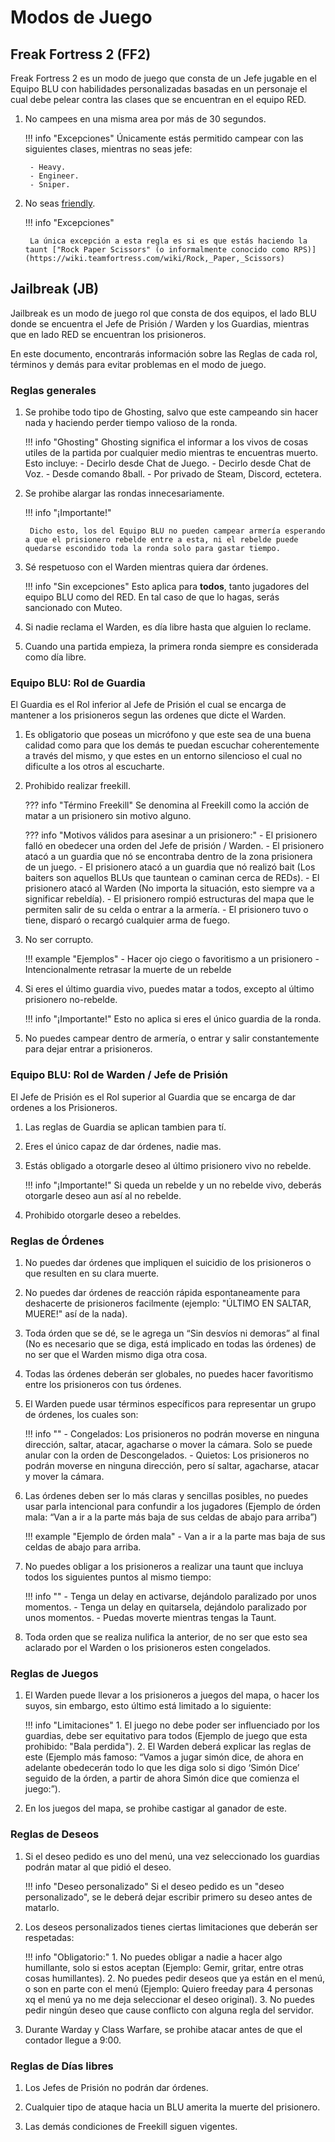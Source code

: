 # Modos de Juego

## Freak Fortress 2 (FF2)

Freak Fortress 2 es un modo de juego que consta de un Jefe jugable en el Equipo BLU con habilidades personalizadas basadas en un personaje el cual debe pelear contra las clases que se encuentran en el equipo RED.

1. No campees en una misma area por más de 30 segundos.

    !!! info "Excepciones"
        Únicamente estás permitido campear con las siguientes clases, mientras no seas jefe:

        - Heavy.
        - Engineer.
        - Sniper.

2. No seas [friendly](https://wiki.teamfortress.com/wiki/Community_fads#Friendlies).

    !!! info "Excepciones"

        La única excepción a esta regla es si es que estás haciendo la taunt ["Rock Paper Scissors" (o informalmente conocido como RPS)](https://wiki.teamfortress.com/wiki/Rock,_Paper,_Scissors)

## Jailbreak (JB)

Jailbreak es un modo de juego rol que consta de dos equipos, el lado BLU donde se encuentra el Jefe de Prisión / Warden y los Guardias, mientras que en lado RED se encuentran los prisioneros.

En este documento, encontrarás información sobre las Reglas de cada rol, términos y demás para evitar problemas en el modo de juego.

### Reglas generales

1. Se prohibe todo tipo de Ghosting, salvo que este campeando sin hacer nada y haciendo perder tiempo valioso de la ronda.

    !!! info "Ghosting"
        Ghosting significa el informar a los vivos de cosas utiles de la partida por cualquier medio mientras te encuentras muerto.
        Esto incluye:
        - Decirlo desde Chat de Juego.
        - Decirlo desde Chat de Voz.
        - Desde comando 8ball.
        - Por privado de Steam, Discord, ectetera.

2. Se prohibe alargar las rondas innecesariamente.

    !!! info "¡Importante!"

        Dicho esto, los del Equipo BLU no pueden campear armería esperando a que el prisionero rebelde entre a esta, ni el rebelde puede quedarse escondido toda la ronda solo para gastar tiempo.

3. Sé respetuoso con el Warden mientras quiera dar órdenes.

    !!! info "Sin excepciones"
        Esto aplica para **todos**, tanto jugadores del equipo BLU como del RED.
        En tal caso de que lo hagas, serás sancionado con Muteo.

4. Si nadie reclama el Warden, es día libre hasta que alguien lo reclame.

5. Cuando una partida empieza, la primera ronda siempre es considerada como día libre.

### Equipo BLU: Rol de Guardia

El Guardia es el Rol inferior al Jefe de Prisión el cual se encarga de mantener a los prisioneros segun las ordenes que dicte el Warden.

1. Es obligatorio que poseas un micrófono y que este sea de una buena calidad como para que los demás te puedan escuchar coherentemente a través del mismo, y que estes en un entorno silencioso el cual no dificulte a los otros al escucharte.

2. Prohibido realizar freekill.

    ??? info "Término Freekill"
        Se denomina al Freekill como la acción de matar a un prisionero sin motivo alguno.

    ??? info "Motivos válidos para asesinar a un prisionero:"
        - El prisionero falló en obedecer una orden del Jefe de prisión / Warden.
        - El prisionero atacó a un guardia que nó se encontraba dentro de la zona prisionera de un juego.
        - El prisionero atacó a un guardia que nó realizó bait (Los baiters son aquellos BLUs que tauntean o caminan cerca de REDs).
        - El prisionero atacó al Warden (No importa la situación, esto siempre va a significar rebeldía).
        - El prisionero rompió estructuras del mapa que le permiten salir de su celda o entrar a la armería.
        - El prisionero tuvo o tiene, disparó o recargó cualquier arma de fuego.

3. No ser corrupto.

    !!! example "Ejemplos"
        - Hacer ojo ciego o favoritismo a un prisionero
        - Intencionalmente retrasar la muerte de un rebelde

4. Si eres el último guardia vivo, puedes matar a todos, excepto al último prisionero no-rebelde.

    !!! info "¡Importante!"
        Esto no aplica si eres el único guardia de la ronda.

5. No puedes campear dentro de armería, o entrar y salir constantemente para dejar entrar a prisioneros.

### Equipo BLU: Rol de Warden / Jefe de Prisión

El Jefe de Prisión es el Rol superior al Guardia que se encarga de dar ordenes a los Prisioneros.

1. Las reglas de Guardia se aplican tambien para tí.

2. Eres el único capaz de dar órdenes, nadie mas.

3. Estás obligado a otorgarle deseo al último prisionero vivo no rebelde.

    !!! info "¡Importante!"
        Si queda un rebelde y un no rebelde vivo, deberás otorgarle deseo aun así al no rebelde.

4. Prohibido otorgarle deseo a rebeldes.

### Reglas de Órdenes

1. No puedes dar órdenes que impliquen el suicidio de los prisioneros o que resulten en su clara muerte.

2. No puedes dar órdenes de reacción rápida espontaneamente para deshacerte de prisioneros facilmente (ejemplo: "ÚLTIMO EN SALTAR, MUERE!" así de la nada).

3. Toda órden que se dé, se le agrega un “Sin desvíos ni demoras” al final (No es necesario que se diga, está implicado en todas las órdenes) de no ser que el Warden mismo diga otra cosa.

4. Todas las órdenes deberán ser globales, no puedes hacer favoritismo entre los prisioneros con tus órdenes.

5. El Warden puede usar términos específicos para representar un grupo de órdenes, los cuales son:

    !!! info ""
        - Congelados: Los prisioneros no podrán moverse en ninguna dirección, saltar, atacar, agacharse o mover la cámara. Solo se puede anular con la orden de Descongelados.
        - Quietos: Los prisioneros no podrán moverse en ninguna dirección, pero sí saltar, agacharse, atacar y mover la cámara.

6. Las órdenes deben ser lo más claras y sencillas posibles, no puedes usar parla intencional para confundir a los jugadores (Ejemplo de órden mala: “Van a ir a la parte más baja de sus celdas de abajo para arriba”)

    !!! example "Ejemplo de órden mala"
        - Van a ir a la parte mas baja de sus celdas de abajo para arriba.

7. No puedes obligar a los prisioneros a realizar una taunt que incluya todos los siguientes puntos al mismo tiempo:

    !!! info ""
        - Tenga un delay en activarse, dejándolo paralizado por unos momentos.
        - Tenga un delay en quitarsela, dejándolo paralizado por unos momentos.
        - Puedas moverte mientras tengas la Taunt.

8. Toda orden que se realiza nulifica la anterior, de no ser que esto sea aclarado por el Warden o los prisioneros esten congelados.

### Reglas de Juegos

1. El Warden puede llevar a los prisioneros a juegos del mapa, o hacer los suyos, sin embargo, esto último está limitado a lo siguiente:

    !!! info "Limitaciones"
        1. El juego no debe poder ser influenciado por los guardias, debe ser equitativo para todos (Ejemplo de juego que esta prohibido: "Bala perdida").
        2. El Warden deberá explicar las reglas de este (Ejemplo más famoso: “Vamos a jugar simón dice, de ahora en adelante obedecerán todo lo que les diga solo si digo ‘Simón Dice’ seguido de la órden, a partir de ahora Simón dice que comienza el juego:”).

2. En los juegos del mapa, se prohibe castigar al ganador de este.

### Reglas de Deseos

1. Si el deseo pedido es uno del menú, una vez seleccionado los guardias podrán matar al que pidió el deseo.

    !!! info "Deseo personalizado"
        Si el deseo pedido es un "deseo personalizado", se le deberá dejar escribir primero su deseo antes de matarlo.

2. Los deseos personalizados tienes ciertas limitaciones que deberán ser respetadas:

    !!! info "Obligatorio:"
        1. No puedes obligar a nadie a hacer algo humillante, solo si estos aceptan (Ejemplo: Gemir, gritar, entre otras cosas humillantes).
        2. No puedes pedir deseos que ya están en el menú, o son en parte con el menú (Ejemplo: Quiero freeday para 4 personas xq el menú ya no me deja seleccionar el deseo original).
        3. No puedes pedir ningún deseo que cause conflicto con alguna regla del servidor.

3. Durante Warday y Class Warfare, se prohibe atacar antes de que el contador llegue a 9:00.

### Reglas de Días libres

1. Los Jefes de Prisión no podrán dar órdenes.

2. Cualquier tipo de ataque hacia un BLU amerita la muerte del prisionero.

3. Las demás condiciones de Freekill siguen vigentes.